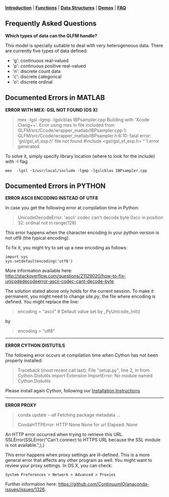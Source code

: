 [**Introduction**](https://ivaleram.github.io/GLFM/) | [**Functions**](doc_functions.html) | [**Data Structures**](doc_struct.html) | [**Demos**](demos.html) | [**FAQ**](FAQ_errors.html)

Frequently Asked Questions
---------------------------

**Which types of data can the GLFM handle?**

This model is specially suitable to deal with very heterogeneous data. There are currently five types of data defined:

* 'g': continuous real-valued
* 'p': continuous positive real-valued
* 'n': discrete count data
* 'c': discrete categorical
* 'o': discrete ordinal

Documented Errors in MATLAB
----------------------------

**ERROR WITH MEX: GSL NOT FOUND (OS X)**

> mex  -lgsl -lgmp -lgslcblas IBPsampler.cpp
> Building with 'Xcode Clang++'.
> Error using mex
> In file included from
> GLFM/src/Ccode/wrapper_matlab/IBPsampler.cpp:1:
> GLFM/src/Ccode/wrapper_matlab/IBPsampler.h:6:10:
> fatal error: 'gsl/gsl_sf_exp.h' file not found
> #include <gsl/gsl_sf_exp.h>
>          ^
>          1 error generated.

To solve it, simply specify library location (where to look for the include) with -I flag

    mex  -lgsl -I/usr/local/include -lgmp -lgslcblas IBPsampler.cpp



Documented Errors in PYTHON
----------------------------

**ERROR ASCII ENCODING INSTEAD OF UTF8**

In case you get the following error at compilation time in Python:

> UnicodeDecodeError: 'ascii' codec can't decode byte 0xcc in position 32:
> ordinal not in range(128)

This error happens when the character encoding in your python version is not utf8 (the typical encoding).

To fix it, you might try to set up a new encoding as follows:

    import sys
    sys.setdefaultencoding('utf8')

More information available here:
<http://stackoverflow.com/questions/21129020/how-to-fix-unicodedecodeerror-ascii-codec-cant-decode-byte>

The solution stated above only holds for the current session. To make it permanent, you might need to change *site.py*, the file where encoding is defined. You might replace the line:

> encoding = "ascii" # Default value set by _PyUnicode_Init()

by

> encoding = "utf8"

------------------------------

**ERROR CYTHON.DISTUTILS**

The following error occurs at compilation time when Cython has not been properly installed:

> Traceback (most recent call last):
>  File "setup.py", line 2, in <module>
>      from Cython.Distutils import Extension
>      ImportError: No module named Cython.Distutils

Please install again Cython, following our [Installation Instructions](README.html)

--------------------------

**ERROR PROXY**

> conda update --all
> Fetching package metadata ...
> 
> CondaHTTPError: HTTP None None for url <None>
> Elapsed: None

An HTTP error occurred when trying to retrieve this URL.
SSLError(SSLError("Can't connect to HTTPS URL because the SSL module is not
available.",),)

This error happens when proxy settings are ill-defined. This is a more general error that affects any other program as well. You might want to review your proxy settings. In OS X, you can check:

    System Preferences > Network > Advanced > Proxies

Further information here:
<https://github.com/ContinuumIO/anaconda-issues/issues/1326>.

